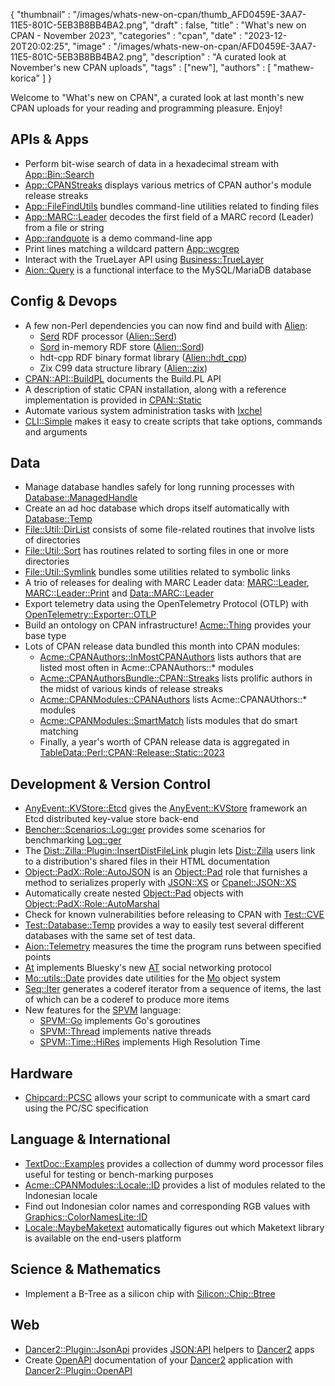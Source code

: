 {
   "thumbnail" : "/images/whats-new-on-cpan/thumb_AFD0459E-3AA7-11E5-801C-5EB3B8BB4BA2.png",
   "draft" : false,
   "title" : "What's new on CPAN - November 2023",
   "categories" : "cpan",
   "date" : "2023-12-20T20:02:25",
   "image" : "/images/whats-new-on-cpan/AFD0459E-3AA7-11E5-801C-5EB3B8BB4BA2.png",
   "description" : "A curated look at November's new CPAN uploads",
   "tags" : ["new"],
   "authors" : [
      "mathew-korica"
   ]
}


Welcome to "What's new on CPAN", a curated look at last month's new CPAN uploads for your reading and programming pleasure. Enjoy!

APIs & Apps
-----------
* Perform bit-wise search of data in a hexadecimal stream with [App::Bin::Search](https://metacpan.org/pod/App::Bin::Search)
* [App::CPANStreaks](https://metacpan.org/pod/App::CPANStreaks) displays various metrics of CPAN author's module release streaks
* [App::FileFindUtils](https://metacpan.org/pod/App::FileFindUtils) bundles command-line utilities related to finding files
* [App::MARC::Leader](https://metacpan.org/pod/App::MARC::Leader) decodes the first field of a MARC record (Leader) from a file or string
* [App::randquote](https://metacpan.org/pod/App::randquote) is a demo command-line app
* Print lines matching a wildcard pattern [App::wcgrep](https://metacpan.org/pod/App::wcgrep)
* Interact with the TrueLayer API using [Business::TrueLayer](https://metacpan.org/pod/Business::TrueLayer)
* [Aion::Query](https://metacpan.org/pod/Aion::Query) is a functional interface to the MySQL/MariaDB database


Config & Devops
---------------
* A few non-Perl dependencies you can now find and build with [Alien](https://metacpan.org/pod/Alien):
	* [Serd](https://drobilla.net/software/serd.html) RDF processor ([Alien::Serd](https://metacpan.org/pod/Alien::Serd))
	* [Sord](https://drobilla.net/software/sord.html) in-memory RDF store ([Alien::Sord](https://metacpan.org/pod/Alien::Sord))
	* hdt-cpp RDF binary format library ([Alien::hdt_cpp](https://metacpan.org/pod/Alien::hdt_cpp))
	* Zix C99 data structure library ([Alien::zix](https://metacpan.org/pod/Alien::zix))
* [CPAN::API::BuildPL](https://metacpan.org/pod/CPAN::API::BuildPL) documents the Build.PL API
* A description of static CPAN installation, along with a reference implementation is provided in [CPAN::Static](https://metacpan.org/pod/CPAN::Static)
* Automate various system administration tasks with [Ixchel](https://metacpan.org/pod/Ixchel)
* [CLI::Simple](https://metacpan.org/pod/CLI::Simple) makes it easy to create scripts that take options, commands and arguments


Data
----
* Manage database handles safely for long running processes with [Database::ManagedHandle](https://metacpan.org/pod/Database::ManagedHandle)
* Create an ad hoc database which drops itself automatically with [Database::Temp](https://metacpan.org/pod/Database::Temp)
* [File::Util::DirList](https://metacpan.org/pod/File::Util::DirList) consists of some file-related routines that involve lists of directories
* [File::Util::Sort](https://metacpan.org/pod/File::Util::Sort) has routines related to sorting files in one or more directories
* [File::Util::Symlink](https://metacpan.org/pod/File::Util::Symlink) bundles some utilities related to symbolic links
* A trio of releases for dealing with MARC Leader data: [MARC::Leader](https://metacpan.org/pod/MARC::Leader), [MARC::Leader::Print](https://metacpan.org/pod/MARC::Leader::Print) and [Data::MARC::Leader](https://metacpan.org/pod/Data::MARC::Leader)
* Export telemetry data using the OpenTelemetry Protocol (OTLP) with [OpenTelemetry::Exporter::OTLP](https://metacpan.org/pod/OpenTelemetry::Exporter::OTLP)
* Build an ontology on CPAN infrastructure! [Acme::Thing](https://metacpan.org/pod/Acme::Thing) provides your base type
* Lots of CPAN release data bundled this month into CPAN modules:
    * [Acme::CPANAuthors::InMostCPANAuthors](https://metacpan.org/pod/Acme::CPANAuthors::InMostCPANAuthors) lists authors that are listed most often in Acme::CPANAuthors::* modules
    * [Acme::CPANAuthorsBundle::CPAN::Streaks](https://metacpan.org/pod/Acme::CPANAuthorsBundle::CPAN::Streaks) lists prolific authors in the midst of various kinds of release streaks
    * [Acme::CPANModules::CPANAuthors](https://metacpan.org/pod/Acme::CPANModules::CPANAuthors) lists Acme::CPANAUthors::* modules
    * [Acme::CPANModules::SmartMatch](https://metacpan.org/pod/Acme::CPANModules::SmartMatch) lists modules that do smart matching
    * Finally, a year's worth of CPAN release data is aggregated in [TableData::Perl::CPAN::Release::Static::2023](https://metacpan.org/pod/TableData::Perl::CPAN::Release::Static::2023)


Development & Version Control
-----------------------------
* [AnyEvent::KVStore::Etcd](https://metacpan.org/pod/AnyEvent::KVStore::Etcd) gives the [AnyEvent::KVStore](https://metacpan.org/pod/AnyEvent::KVStore) framework an Etcd distributed key-value store back-end
* [Bencher::Scenarios::Log::ger](https://metacpan.org/pod/Bencher::Scenarios::Log::ger) provides some scenarios for benchmarking [Log::ger](https://metacpan.org/pod/Log::ger)
* The [Dist::Zilla::Plugin::InsertDistFileLink](https://metacpan.org/pod/Dist::Zilla::Plugin::InsertDistFileLink) plugin lets [Dist::Zilla](https://metacpan.org/pod/Dist::Zilla) users link to a distribution's shared files in their HTML documentation
* [Object::PadX::Role::AutoJSON](https://metacpan.org/pod/Object::PadX::Role::AutoJSON) is an [Object::Pad](https://metacpan.org/pod/Object::Pad) role that furnishes a method to serializes properly with [JSON::XS](https://metacpan.org/pod/JSON::XS) or [Cpanel::JSON::XS](https://metacpan.org/pod/Cpanel::JSON::XS)
* Automatically create nested [Object::Pad](https://metacpan.org/pod/Object::Pad) objects with [Object::PadX::Role::AutoMarshal](https://metacpan.org/pod/Object::PadX::Role::AutoMarshal)
* Check for known vulnerabilities before releasing to CPAN with [Test::CVE](https://metacpan.org/pod/Test::CVE)
* [Test::Database::Temp](https://metacpan.org/pod/Test::Database::Temp) provides a way to easily test several different databases with the same set of test data.
* [Aion::Telemetry](https://metacpan.org/pod/Aion::Telemetry) measures the time the program runs between specified points
* [At](https://metacpan.org/pod/At) implements Bluesky's new [AT](https://atproto.com/) social networking protocol
* [Mo::utils::Date](https://metacpan.org/pod/Mo::utils::Date) provides date utilities for the [Mo](https://metacpan.org/pod/Mo) object system
* [Seq::Iter](https://metacpan.org/pod/Seq::Iter) generates a coderef iterator from a sequence of items, the last of which can be a coderef to produce more items
* New features for the [SPVM](https://metacpan.org/pod/SPVM) language:
	* [SPVM::Go](https://metacpan.org/pod/SPVM::Go) implements Go's goroutines
	* [SPVM::Thread](https://metacpan.org/pod/SPVM::Thread) implements native threads
	* [SPVM::Time::HiRes](https://metacpan.org/pod/SPVM::Time::HiRes) implements High Resolution Time


Hardware
--------
* [Chipcard::PCSC](https://metacpan.org/pod/Chipcard::PCSC) allows your script to communicate with a smart card using the PC/SC specification


Language & International
------------------------
* [TextDoc::Examples](https://metacpan.org/pod/TextDoc::Examples) provides a collection of dummy word processor files useful for testing or bench-marking purposes
* [Acme::CPANModules::Locale::ID](https://metacpan.org/pod/Acme::CPANModules::Locale::ID) provides a list of modules related to the Indonesian locale
* Find out Indonesian color names and corresponding RGB values with [Graphics::ColorNamesLite::ID](https://metacpan.org/pod/Graphics::ColorNamesLite::ID)
* [Locale::MaybeMaketext](https://metacpan.org/pod/Locale::MaybeMaketext) automatically figures out which Maketext library is available on the end-users platform


Science & Mathematics
---------------------
* Implement a B-Tree as a silicon chip with [Silicon::Chip::Btree](https://metacpan.org/pod/Silicon::Chip::Btree)


Web
---
* [Dancer2::Plugin::JsonApi](https://metacpan.org/pod/Dancer2::Plugin::JsonApi) provides [JSON:API](https://jsonapi.org/) helpers to [Dancer2](https://metacpan.org/pod/Dancer2) apps
* Create [OpenAPI](https://www.openapis.org/) documentation of your [Dancer2](https://metacpan.org/pod/Dancer2) application with [Dancer2::Plugin::OpenAPI](https://metacpan.org/pod/Dancer2::Plugin::OpenAPI)
